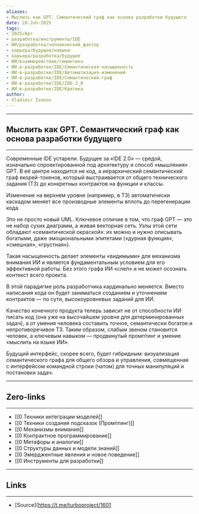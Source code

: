 ```yaml
---
aliases: 
- Мыслить как GPT. Семантический граф как основа разработки будущего 
date: 28-Jun-2025
tags:
- 2025/Apr
- разработка/инструменты/IDE
- ИИ/разработка/человеческий_фактор
- карьера/будущее/навыки
- карьера/разработка/будущее
- ИИ/взаимодействие/семантика
- ИИ-в-разработке/IDE/Семантическая-насыщенность
- ИИ-в-разработке/IDE/Автоматизация-изменений
- ИИ-в-разработке/IDE/Семантический-граф
- ИИ-в-разработке/IDE/IDE-2_0
- ИИ-в-разработке/IDE/Критика
author:
- Vladimir Ivanov
---
```

-----
##  Мыслить как GPT. Семантический граф как основа разработки будущего 
-----
Современные IDE устарели. Будущее за «IDE 2.0» — средой, изначально спроектированной под архитектуру и способ «мышления» GPT. В её центре находится не код, а иерархический семантический граф якорей-токенов, который выстраивается от общего технического задания (ТЗ) до конкретных контрактов на функции и классы. 

Изменение на верхнем уровне (например, в ТЗ) автоматически каскадом меняет все производные элементы вплоть до перегенерации кода.

Это не просто новый UML. Ключевое отличие в том, что граф GPT — это не набор сухих диаграмм, а живая векторная сеть. Узлы этой сети обладают «семантической окраской»: их можно и нужно описывать богатыми, даже эмоциональными эпитетами («дурная функция», «смешная», «грустная»). 

Такая насыщенность делает элементы «видимыми» для механизма внимания ИИ и является фундаментальным условием для его эффективной работы. Без этого графа ИИ «слеп» и не может осознать контекст всего проекта.

В этой парадигме роль разработчика кардинально меняется. Вместо написания кода он будет заниматься созданием и уточнением контрактов — по сути, высокоуровневых заданий для ИИ. 

Качество конечного продукта теперь зависит не от способности ИИ писать код (она уже на высочайшем уровне для детерминированных задач), а от умения человека составить точное, семантически богатое и непротиворечивое ТЗ. Таким образом, слабым звеном становится человек, а ключевым навыком — продвинутый промптинг и умение «мыслить на языке ИИ».

Будущий интерфейс, скорее всего, будет гибридным: визуализация семантического графа для общего обзора и управления, совмещенная с интерфейсом командной строки (чатом) для точных манипуляций и постановки задач.

---
## Zero-links
---
- [[0 Техники интеграции моделей]]
- [[0 Техники создания подсказок (Промптинг)]]
- [[0 Механизмы внимания]]
- [[0 Контрактное программирование]]
- [[0 Метафоры и аналогии]]
- [[0 Структуры данных и модели знаний]]
- [[0 Эмерджентные явления и новое поведение]]
- [[0 Инструменты для разработки]]

---
## Links
---
- [Source](https://t.me/turboproject/1601